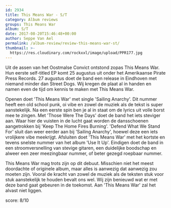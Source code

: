 ```yaml
---
id: 2934
title: This Means War - S/T
category: Album reviews
groups: This Means War
album: S/T
date: 2017-08-20T15:46:48+00:00
author: Seppe Van Ael
permalink: /album-review/review-this-means-war-st/
thumbnail: >-
  https://res.cloudinary.com/rockxxl/image/upload/PPR177.jpg
---
```

Uit de assen van het Oostmalse Convict ontstond zopas This Means War. Hun eerste self-titled EP komt 25 augustus uit onder het Amerikaanse Pirate Press Records. 27 augustus doet de band een release in Eindhoven met niemand minder dan Street Dogs. Wij kregen de plaat al in handen en namen even de tijd om kennis te maken met This Means War.

Openen doet 'This Means War' met single 'Sailing Anarchy'. Dit nummer heeft een old school punk, oi vibe en zowel de muziek als de tekst is super aanstekelijk. Na een eerste spin ben je al in staat om de lyrics uit volle borst mee te zingen. Met 'Those Were The Days' doet de band het iets steviger aan. Waar hier de vuisten in de lucht gaat worden de dansschoenen aangetrokken bij 'Keep The Home Fires Burning'. 'Defend What We Stand For' sluit dan weer eerder aan bij 'Sailing Anarchy', hoewel deze een iets vrolijkere vibe meekrijgt. Afsluiten doet 'This Means War' met het kortste en tevens snelste nummer van het album 'Use It Up'. Eindigen doet de band in een stroomversnelling van stevige gitaren, een duidelijke boodschap en alweer een zeer meezingbaar nummer, of beter gezegd roepbaar nummer.

This Means War mag trots zijn op dit debuut. Misschien niet het meest doordachte of originele album, maar alles is aanwezig dat aanwezig zou moeten zijn. Vooral de kracht van zowel de muziek als de teksten stuk voor stuk aanstekelijk te houden bevalt ons wel. Wij zijn benieuwd wat er met deze band gaat gebeuren in de toekomst. Aan 'This Means War' zal het alvast niet liggen.

score: 8/10
